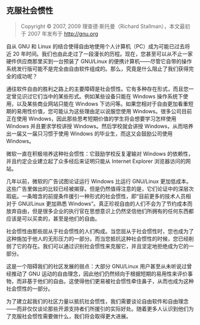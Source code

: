 ## 克服社会惯性<!--(pandoc) {#social-inertia}(pandoc)-->

> Copyright © 2007, 2009 理查德·斯托曼（Richard Stallman），本文最初于 2007 年发布于 <http://gnu.org>

自从 GNU 和 Linux 的结合使得自由地使用个人计算机（PC）成为可能已过去将近 20 年时间。我们也由此走过了一段漫长的历程。现在，您甚至可以从不止一家硬件供应商那里买到一台预装了 GNU/Linux 的便携计算机——尽管它自带的操作系统发行版可能不是完全由自由软件组成的。那么，究竟是什么阻止了我们获得完全的成功呢？

通往软件自由的胜利之路上的主要障碍是社会惯性。它有多种存在形式，而且您一定曾见识过它们当中的某些形式。例如某些设备只能在 Windows 操作系统下使用，以及某些商业网站只能在 Windows 下访问等。如果您相对于自由更加看重短期的易用性价值，您可能认为这些理由足以说服您使用 Windows。很多公司目前正在使用 Windows，因此那些思考短期价值的学生将会想要学习怎样使用 Windows 并且要求学校讲授 Windows。然后学校就会讲授 Windows，从而培养出一届又一届只习惯于使用 Windows 的毕业生，而这又会鼓励公司使用 Windows。

微软一直在积极培养这种社会惯性：它鼓励学校反复灌输对 Windows 的依赖性，并且约定企业建立起了众多经后来证明只能从 Internet Explorer 浏览器访问的网站。

几年以前，微软的广告试图论证运行 Windows 比运行 GNU/Linux 更加低成本。这些广告里做出的比较已经被揭穿。但是仍然值得注意的是，它们论证中的深层次瑕疵。一条暗含的前提条件援引一种形式的社会惯性，即“目前更多的技术人员相对于 GNU/Linux 更加熟悉 Windows”。真正珍视自由的人们不会为了节约成本而放弃自由，但是很多企业的执行官在思想意识上仍然坚信他们所拥有的任何东西都应该是可以买卖的，甚至是他们的自由。

社会惯性由那些屈从于社会惯性的人们构成。当您屈从于社会惯性时，您也成为了这种施加于他人的无形压力的一部分。而当您抵抗这种社会惯性的时候，您已经削弱了它的存在。我们可以通过识别社会惯性来克服它，并且坚定地拒绝成为它的一部分。

这是一个阻碍我们的社区发展的弱点：大部分 GNU/Linux 用户甚至从未听说过曾经推动了 GNU 运动的自由理念，因此他们仍然倾向于根据短期的易用性来评价事物，而非基于他们的自由。这使得他们更易被社会惯性牵住鼻子，从而也成为这种社会惯性的一部分。

为了建立起我们的社区力量以抵抗社会惯性，我们需要谈论自由软件和自由理念——而非仅仅谈论那些开源支持者们所援引的实际好处。随着更多人认识到他们为了克服社会惯性需要做什么，我们将会取得更大进展。


